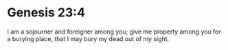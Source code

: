 # Genesis 23:4

I am a sojourner and foreigner among you; give me property among you for a burying place, that I may bury my dead out of my sight.
